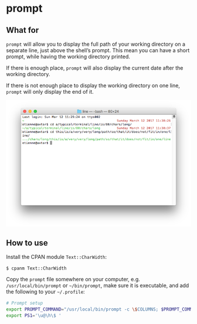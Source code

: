 # prompt

## What for

`prompt` will allow you to display the full path of your working directory
on a separate line, just above the shell’s prompt. This mean you can have a
short prompt, while having the working directory printed.

If there is enough place, `prompt` will also display the current date after the
working directory.

If there is not enough place to display the working directory on one line,
`prompt` will only display the end of it.

![Screenshot](/Screenshot.png)

## How to use

Install the CPAN module `Text::CharWidth`:

    $ cpanm Text::CharWidth

Copy the `prompt` file somewhere on your computer, e.g. `/usr/local/bin/prompt`
or `~/bin/prompt`, make sure it is executable, and add the following to your
`~/.profile`:

```sh
# Prompt setup
export PROMPT_COMMAND="/usr/local/bin/prompt -c \$COLUMNS; $PROMPT_COMMAND"
export PS1='\u@\h\$ '
```
